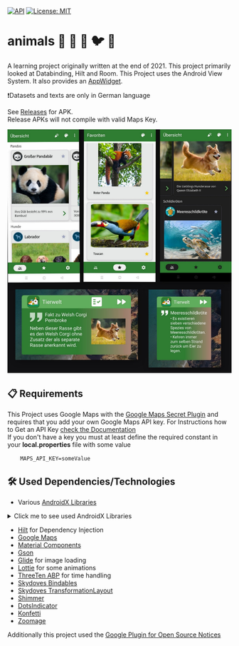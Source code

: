 [![API](https://img.shields.io/badge/API-23%2B-brightgreen.svg?style=flat)](https://android-arsenal.com/api?level=23)
[![License: MIT](https://img.shields.io/badge/License-MIT-yellow.svg)](https://opensource.org/licenses/MIT)

# animals 🐼 🐶 🐢 🐦 🦦

A learning project originally written at the end of 2021. This project primarily looked at Databinding, Hilt and Room.
This Project uses the Android View System. It also provides an [AppWidget](https://developer.android.com/develop/ui/views/appwidgets/overview).

❗Datasets and texts are only in German language

See [Releases](https://github.com/rauschdo/animals/releases) for APK.<br/>
Release APKs will not compile with valid Maps Key.

![Preview](/assets/collage.jpg "Preview Collage")

## 📋 Requirements

This Project uses Google Maps with the [Google Maps Secret Plugin](https://developers.google.com/maps/documentation/android-sdk/secrets-gradle-plugin) and requires that you add your own Google Maps API key. For Instructions how to Get an API Key [check the Documentation](https://developers.google.com/maps/documentation/android-sdk/get-api-key)<br/>
If you don't have a key you must at least define the required constant in your <b>local.properties</b> file with some value
```
    MAPS_API_KEY=someValue
```

## 🛠️ Used Dependencies/Technologies

- Various [AndroidX Libraries](https://developer.android.com/jetpack/androidx/versions#version-table)
<details>
  <summary>Click me to see used AndroidX Libraries</summary>

- appcompat
- activity
- browser
- core
- constraint
- fragment
- lifecycle
- navigation
- preference
- recyclerview (selection)
- room
- transition
- viewpager2
- work
</details>

- [Hilt](https://developer.android.com/jetpack/androidx/releases/hilt) for Dependency Injection
- [Google Maps](https://developers.google.com/maps/documentation/android-sdk/)
- [Material Components](https://github.com/material-components/material-components-android)
- [Gson](https://github.com/google/gson)
- [Glide](https://bumptech.github.io/glide/) for image loading
- [Lottie](https://github.com/airbnb/lottie-android) for some animations
- [ThreeTen ABP](https://github.com/JakeWharton/ThreeTenABP) for time handling
- [Skydoves Bindables](https://github.com/skydoves/Bindables)
- [Skydoves TransformationLayout](https://github.com/skydoves/TransformationLayout)
- [Shimmer](https://github.com/facebookarchive/shimmer-android)
- [DotsIndicator](https://github.com/tommybuonomo/dotsindicator)
- [Konfetti](https://github.com/DanielMartinus/Konfetti)
- [Zoomage](https://github.com/jsibbold/zoomage)

Additionally this project used the [Google Plugin for Open Source Notices](https://developers.google.com/android/guides/opensource)